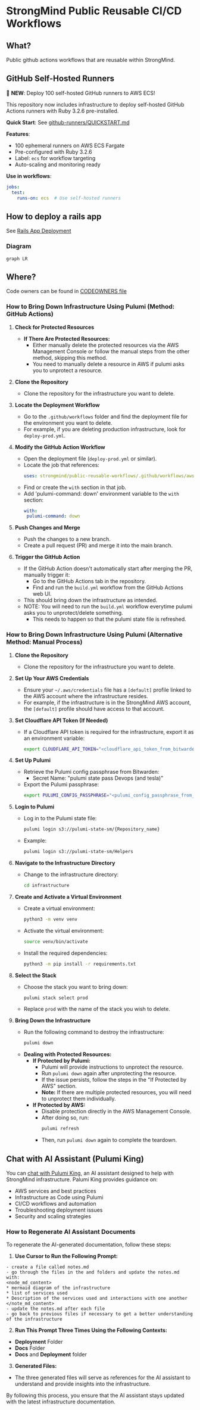 # StrongMind Public Reusable CI/CD Workflows

## What?

Public github actions workflows that are reusable within StrongMind.

## GitHub Self-Hosted Runners

🚀 **NEW**: Deploy 100 self-hosted GitHub runners to AWS ECS!

This repository now includes infrastructure to deploy self-hosted GitHub Actions runners with Ruby 3.2.6 pre-installed.

**Quick Start**: See [github-runners/QUICKSTART.md](./github-runners/QUICKSTART.md)

**Features**:
- 100 ephemeral runners on AWS ECS Fargate
- Pre-configured with Ruby 3.2.6
- Label: `ecs` for workflow targeting
- Auto-scaling and monitoring ready

**Use in workflows**:
```yaml
jobs:
  test:
    runs-on: ecs  # Use self-hosted runners
```

## How to deploy a rails app
See [Rails App Deployment](./docs/rails-app-deployment.md)

### Diagram

```mermaid
graph LR

```

## Where?

Code owners can be found in [CODEOWNERS file](./CODEOWNERS)

### How to Bring Down Infrastructure Using Pulumi (Method: GitHub Actions)

1. **Check for Protected Resources**
   - **If There Are Protected Resources:**
     - Either manually delete the protected resources via the AWS Management Console or follow the manual steps from the other method, skipping this method.
     - You need to manually delete a resource in AWS if pulumi asks you to unprotect a resource.

2. **Clone the Repository**
   - Clone the repository for the infrastructure you want to delete.

3. **Locate the Deployment Workflow**
   - Go to the `.github/workflows` folder and find the deployment file for the environment you want to delete.
   - For example, if you are deleting production infrastructure, look for `deploy-prod.yml`.

4. **Modify the GitHub Action Workflow**
   - Open the deployment file (`deploy-prod.yml` or similar).
   - Locate the job that references:
     ```yaml
     uses: strongmind/public-reusable-workflows/.github/workflows/aws-deploy.yml@main
     ```
   - Find or create the `with` section in that job.
   - Add 'pulumi-command: down' environment variable to the `with` section:
     ```yaml
     with:
      pulumi-command: down
     ```

5. **Push Changes and Merge**
   - Push the changes to a new branch.
   - Create a pull request (PR) and merge it into the main branch.

6. **Trigger the GitHub Action**
   - If the GitHub Action doesn't automatically start after merging the PR, manually trigger it:
     - Go to the GitHub Actions tab in the repository.
     - Find and run the `build.yml` workflow from the GitHub Actions web UI.
   - This should bring down the infrastructure as intended.
   - NOTE: You will need to run the `build.yml` workflow everytime pulumi asks you to unprotect/delete something.
     - This needs to happen so that the pulumi state file is refreshed.

### How to Bring Down Infrastructure Using Pulumi (Alternative Method: Manual Process)

1. **Clone the Repository**
   - Clone the repository for the infrastructure you want to delete.

2. **Set Up Your AWS Credentials**
   - Ensure your `~/.aws/credentials` file has a `[default]` profile linked to the AWS account where the infrastructure resides.
   - For example, if the infrastructure is in the StrongMind AWS account, the `[default]` profile should have access to that account.

3. **Set Cloudflare API Token (If Needed)**
   - If a Cloudflare API token is required for the infrastructure, export it as an environment variable:
     ```bash
     export CLOUDFLARE_API_TOKEN="<cloudflare_api_token_from_bitwarden>"
     ```

4. **Set Up Pulumi**
   - Retrieve the Pulumi config passphrase from Bitwarden:
     - Secret Name: "pulumi state pass Devops (and tesla)"
   - Export the Pulumi passphrase:
     ```bash
     export PULUMI_CONFIG_PASSPHRASE="<pulumi_config_passphrase_from_bitwarden>"
     ```

5. **Login to Pulumi**
   - Log in to the Pulumi state file:
     ```bash
     pulumi login s3://pulumi-state-sm/{Repository_name}
     ```
   - Example:
     ```bash
     pulumi login s3://pulumi-state-sm/Helpers
     ```

6. **Navigate to the Infrastructure Directory**
   - Change to the infrastructure directory:
     ```bash
     cd infrastructure
     ```

7. **Create and Activate a Virtual Environment**
   - Create a virtual environment:
     ```bash
     python3 -m venv venv
     ```
   - Activate the virtual environment:
     ```bash
     source venv/bin/activate
     ```
   - Install the required dependencies:
     ```bash
     python3 -m pip install -r requirements.txt
     ```

8. **Select the Stack**
   - Choose the stack you want to bring down:
     ```bash
     pulumi stack select prod
     ```
   - Replace `prod` with the name of the stack you wish to delete.

9. **Bring Down the Infrastructure**
   - Run the following command to destroy the infrastructure:
     ```bash
     pulumi down
     ```
   - **Dealing with Protected Resources:**
     - **If Protected by Pulumi:**
       - Pulumi will provide instructions to unprotect the resource.
       - Run `pulumi down` again after unprotecting the resource.
       - If the issue persists, follow the steps in the "If Protected by AWS" section.
       - **Note:** If there are multiple protected resources, you will need to unprotect them individually.
     - **If Protected by AWS:**
       - Disable protection directly in the AWS Management Console.
       - After doing so, run:
         ```bash
         pulumi refresh
         ```
       - Then, run `pulumi down` again to complete the teardown.


## Chat with AI Assistant (Pulumi King)

You can [chat with Pulumi King](https://chatgpt.com/g/g-67bcb0b91c388191a2812a788901a882-pulumi-king), an AI assistant designed to help with StrongMind infrastructure. Palumi King provides guidance on:

- AWS services and best practices
- Infrastructure as Code using Pulumi
- CI/CD workflows and automation
- Troubleshooting deployment issues
- Security and scaling strategies

### How to Regenerate AI Assistant Documents
To regenerate the AI-generated documentation, follow these steps:

1. **Use Cursor to Run the Following Prompt:**
```
- create a file called notes.md
- go through the files in the and folders and update the notes.md with:
<node_md_content>
* mermaid diagram of the infrastructure
* list of services used
* Description of the services used and interactions with one another
</note_md_content>
- update the notes.md after each file
- go back to previous files if necessary to get a better understanding of the infrastructure
```
2. **Run This Prompt Three Times Using the Following Contexts:**

  * **Deployment** Folder
  * **Docs** Folder
  * **Docs** and **Deployment** folder
3. **Generated Files:**

  * The three generated files will serve as references for the AI assistant to understand and provide insights into the infrastructure.

By following this process, you ensure that the AI assistant stays updated with the latest infrastructure documentation.